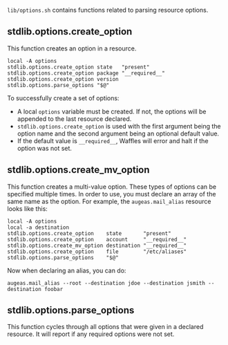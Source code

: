 `lib/options.sh` contains functions related to parsing resource options.

## stdlib.options.create_option

This function creates an option in a resource.

```shell
local -A options
stdlib.options.create_option state   "present"
stdlib.options.create_option package "__required__"
stdlib.options.create_option version
stdlib.options.parse_options "$@"
```

To successfully create a set of options:

* A local `options` variable must be created. If not, the options will be appended to the last resource declared.
* `stdlib.options.create_option` is used with the first argument being the option name and the second argument being an optional default value.
* If the default value is `__required__`, Waffles will error and halt if the option was not set.

## stdlib.options.create_mv_option

This function creates a multi-value option. These types of options can be specified multiple times. In order to use, you must declare
an array of the same name as the option. For example, the `augeas.mail_alias` resource looks like this:

```shell
local -A options
local -a destination
stdlib.options.create_option    state       "present"
stdlib.options.create_option    account     "__required__"
stdlib.options.create_mv_option destination "__required__"
stdlib.options.create_option    file        "/etc/aliases"
stdlib.options.parse_options    "$@"
```

Now when declaring an alias, you can do:

```shell
augeas.mail_alias --root --destination jdoe --destination jsmith --destination foobar
```

## stdlib.options.parse_options

This function cycles through all options that were given in a declared resource. It will report if any required options were not set.
